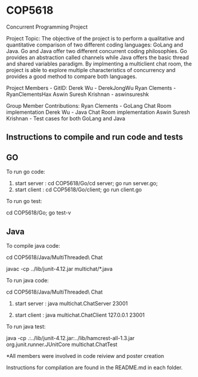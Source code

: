 # COP5618
Concurrent Programming Project

Project Topic: The objective of the project is to perform a qualitative and quantitative comparison of two different coding languages: GoLang and Java. Go and Java offer two different concurrent coding philosophies. Go provides an abstraction called channels while Java offers the basic thread and shared variables paradigm. By implmenting a multiclient chat room, the project is able to explore multiple characteristics of concurrency and provides a good method to compare both languages. 

Project Members - GitID: 
Derek Wu - DerekJongWu
Ryan Clements - RyanClementsHax
Aswin Suresh Krishnan - aswinsureshk

Group Member Contributions: 
Ryan Clements - GoLang Chat Room implementation 
Derek Wu - Java Chat Room implementation
Aswin Suresh Krishnan - Test cases for both GoLang and Java 

Instructions to compile and run code and tests
-----------------------------------------------

GO
----

To run go code: 

1.  start server : cd COP5618/Go/cd server; go run server.go;
2.  start client : cd COP5618/Go/client; go run client.go

To run go test:

cd COP5618/Go; go test-v

Java
------

To compile java code:

cd COP5618/Java/MultiThreaded\ Chat

javac -cp ../lib/junit-4.12.jar  multichat/*.java

To run java code:

cd COP5618/Java/MultiThreaded\ Chat

1. start server : java multichat.ChatServer 23001

2. start client : java multichat.ChatClient 127.0.0.1 23001

To run java test:

java -cp .:../lib/junit-4.12.jar:../lib/hamcrest-all-1.3.jar org.junit.runner.JUnitCore multichat.ChatTest



*All members were involved in code reiview and poster creation 
 
Instructions for compilation are found in the README.md in each folder. 
